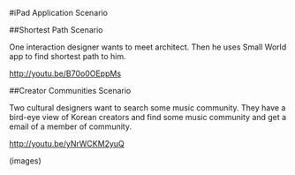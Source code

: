 #iPad Application Scenario

##Shortest Path Scenario

One interaction designer wants to meet architect. Then he uses Small World app to 
find shortest path to him. 

http://youtu.be/B70o0OEppMs

##Creator Communities Scenario

Two cultural designers want to search some music community. They have a bird-eye view of 
Korean creators and find some music community and get a email of a member of community.

http://youtu.be/yNrWCKM2yuQ

(images)